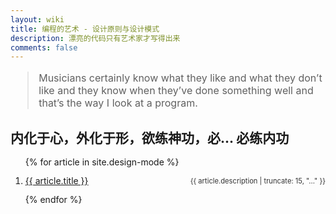 ```yaml
---
layout: wiki
title: 编程的艺术 - 设计原则与设计模式
description: 漂亮的代码只有艺术家才写得出来
comments: false
---
```


<div>
<blockquote style="font-size: 1rem">Musicians certainly know what they like and what they don’t like and they know when they’ve done something well and that’s the way I look at a program.</blockquote>

<h2> 内化于心，外化于形，欲练神功，必... 必练内功 </h2>

<ol class="posts-list" style="line-height: 1rem;">
  {% for article in site.design-mode %}
    <li class="posts-list-item">
      <p style="display: flex;">
        <a class="posts-list-name" href="{{ article.url }}">{{ article.title }}</a>
        <span style="font-size: 0.7rem;color: #333;flex: 1;align-self: center; text-align: right;">{{ article.description | truncate: 15, "..." }}</span>
      </p>
    </li>
  {% endfor %}
</ol>
</div>